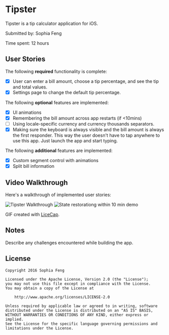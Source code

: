 # Tipster

Tipster is a tip calculator application for iOS.

Submitted by: Sophia Feng

Time spent: 12 hours

## User Stories

The following **required** functionality is complete:

* [x] User can enter a bill amount, choose a tip percentage, and see the tip and total values.
* [x] Settings page to change the default tip percentage.

The following **optional** features are implemented:
* [x] UI animations
* [x] Remembering the bill amount across app restarts (if <10mins)
* [ ] Using locale-specific currency and currency thousands separators.
* [x] Making sure the keyboard is always visible and the bill amount is always the first responder. This way the user doesn't have to tap anywhere to use this app. Just launch the app and start typing.

The following **additional** features are implemented:

* [x] Custom segment control with animations
* [x] Split bill information

## Video Walkthrough 

Here's a walkthrough of implemented user stories:

<img src='http://imgur.com/1QmGJwu.gif' title='Tipster Walkthrough' width='' alt='Tipster Walkthrough' />
<img src='http://imgur.com/TcoltYp.gif' title='State restorationg within 10 min demo' width='' alt='State restorationg within 10 min demo' />

GIF created with [LiceCap](http://www.cockos.com/licecap/).

## Notes

Describe any challenges encountered while building the app.

## License

    Copyright 2016 Sophia Feng

    Licensed under the Apache License, Version 2.0 (the "License");
    you may not use this file except in compliance with the License.
    You may obtain a copy of the License at

        http://www.apache.org/licenses/LICENSE-2.0

    Unless required by applicable law or agreed to in writing, software
    distributed under the License is distributed on an "AS IS" BASIS,
    WITHOUT WARRANTIES OR CONDITIONS OF ANY KIND, either express or implied.
    See the License for the specific language governing permissions and
    limitations under the License.
